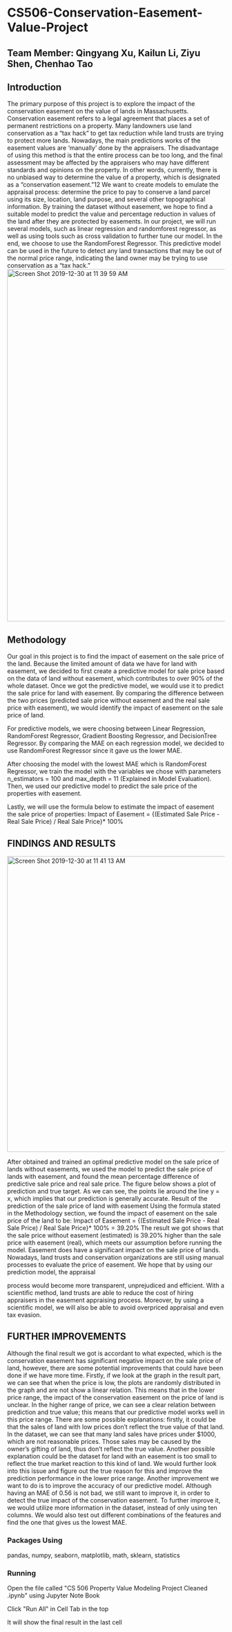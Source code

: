 # CS506-Conservation-Easement-Value-Project

## Team Member: Qingyang Xu, Kailun Li, Ziyu Shen, Chenhao Tao


## Introduction

The primary purpose of this project is to explore the impact of the conservation easement on the value of lands in Massachusetts. Conservation easement refers to a legal agreement that places a set of permanent restrictions on a property. Many landowners use land conservation as a “tax hack” to get tax reduction while land trusts are trying to protect more lands. Nowadays, the main predictions works of the easement values are ‘manually’ done by the appraisers. The disadvantage of using this method is that the entire process can be too long, and the final assessment may be affected by the appraisers who may have different standards and opinions on the property. In other words, currently, there is no unbiased way to determine the value of a property, which is designated as a “conservation easement.”12
We want to create models to emulate the appraisal process: determine the price to pay to conserve a land parcel using its size, location, land purpose, and several other topographical information. By training the dataset without easement, we hope to find a suitable model to predict the value and percentage reduction in values of the land after they are protected by easements. In our project, we will run several models, such as linear regression and randomforest regressor, as well as using tools such as cross validation to further tune our model. In the end, we choose to use the RandomForest Regressor. This predictive model can be used in the future to detect any land transactions that may be out of the normal price range, indicating the land owner may be trying to use conservation as a “tax hack.”
<img width="815" alt="Screen Shot 2019-12-30 at 11 39 59 AM" src="https://user-images.githubusercontent.com/43009748/71567395-ad3e8380-2af9-11ea-8f70-cee250f2d3bc.png">

## Methodology

Our goal in this project is to find the impact of easement on the sale price of the land. Because the limited amount of data we have for land with easement, we decided to first create a predictive model for sale price based on the data of land without easement, which contributes to over 90% of the whole dataset. Once we got the predictive model, we would use it to predict the sale price for land with easement. By comparing the difference between the two prices (predicted sale price without easement and the real sale price with easement), we would identify the impact of easement on the sale price of land. 

For predictive models, we were choosing between Linear Regression, RandomForest Regressor, Gradient Boosting Regressor, and DecisionTree Regressor. By comparing the MAE on each regression model, we decided to use RandomForest Regressor since it gave us the lower MAE. 
 
After choosing the model with the lowest MAE which is RandomForest Regressor, we train the model with the variables we chose with parameters n_estimators = 100 and max_depth = 11 (Explained in Model Evaluation). Then, we used our predictive model to predict the sale price of the properties with easement. 

Lastly, we will use the formula below to estimate the impact of easement the sale price of properties: 
Impact of Easement = {(Estimated Sale Price - Real Sale Price) / Real Sale Price}* 100%

## FINDINGS AND RESULTS

<img width="684" alt="Screen Shot 2019-12-30 at 11 41 13 AM" src="https://user-images.githubusercontent.com/43009748/71567344-4f11a080-2af9-11ea-8e0c-897e990d0c39.png">

After obtained and trained an optimal predictive model on the sale price of lands without easements, we used the model to predict the sale price of lands with easement, and found the mean percentage difference of predictive sale price and real sale price. The figure below shows a plot of prediction and true target. As we can see, the points lie around the line y = x, which implies that our prediction is generally accurate.
Result of the prediction of the sale price of land with easement
Using the formula stated in the Methodology section, we found the impact of easement on the sale price of the land to be: Impact of Easement = {(Estimated Sale Price - Real Sale Price) / Real Sale Price}* 100% = 39.20%
The result we got shows that the sale price without easement (estimated) is 39.20% higher than the sale price with easement (real), which meets our assumption before running the model. Easement does have a significant impact on the sale price of lands.
Nowadays, land trusts and conservation organizations are still using manual processes to evaluate the price of easement. We hope that by using our prediction model, the appraisal
 
process would become more transparent, unprejudiced and efficient. With a scientific method, land trusts are able to reduce the cost of hiring appraisers in the easement appraising process. Moreover, by using a scientific model, we will also be able to avoid overpriced appraisal and even tax evasion.

## FURTHER IMPROVEMENTS

Although the final result we got is accordant to what expected, which is the conservation easement has significant negative impact on the sale price of land, however, there are some potential improvements that could have been done if we have more time. Firstly, if we look at the graph in the result part, we can see that when the price is low, the plots are randomly distributed in the graph and are not show a linear relation. This means that in the lower price range, the impact of the conservation easement on the price of land is unclear. In the higher range of price, we can see a clear relation between prediction and true value; this means that our predictive model works well in this price range. There are some possible explanations: firstly, it could be that the sales of land with low prices don’t reflect the true value of that land. In the dataset, we can see that many land sales have prices under $1000, which are not reasonable prices. Those sales may be caused by the owner’s gifting of land, thus don’t reflect the true value. Another possible explanation could be the dataset for land with an easement is too small to reflect the true market reaction to this kind of land. We would further look into this issue and figure out the true reason for this and improve the prediction performance in the lower price range. Another improvement we want to do is to improve the accuracy of our predictive model. Although having an MAE of 0.56 is not bad, we still want to improve it, in order to detect the true impact of the conservation easement. To further improve it, we would utilize more information in the dataset, instead of only using ten columns. We would also test out different combinations of the features and find the one that gives us the lowest MAE.

### Packages Using
pandas, numpy, seaborn, matplotlib, math, sklearn, statistics


### Running
Open the file called "CS 506 Property Value Modeling Project Cleaned .ipynb" using Jupyter Note Book

Click "Run All" in Cell Tab in the top

It will show the final result in the last cell



